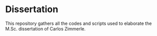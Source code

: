 # Dissertation

This repository gathers all the codes and scripts used to elaborate the M.Sc. dissertation of Carlos Zimmerle.
